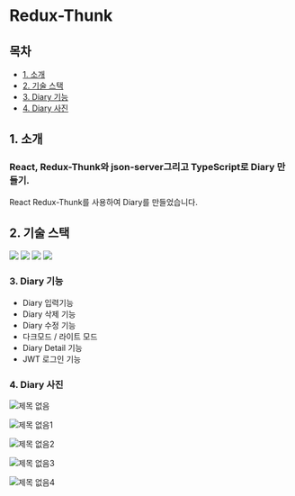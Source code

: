 # Redux-Thunk


## 목차

-   [1. 소개](#1-소개)
-   [2. 기술 스택](#2-기술-스택)
-   [3. Diary 기능](#3-Diary-기능)
-   [4. Diary 사진](#4-Diary-사진)



## 1. 소개
### React, Redux-Thunk와 json-server그리고 TypeScript로 Diary 만들기.
React Redux-Thunk를 사용하여 Diary를 만들었습니다.


## 2. 기술 스택
<img src="https://img.shields.io/badge/react-61DAFB?style=for-the-badge&logo=react&logoColor=black"> <img src="https://img.shields.io/badge/javascript-F7DF1E?style=for-the-badge&logo=javascript&logoColor=black"> <img src="https://img.shields.io/badge/typescript-3178C6?style=for-the-badge&logo=typescript&logoColor=white"> <img src="https://img.shields.io/badge/redux-764ABC?style=for-the-badge&logo=redux&logoColor=white">


### 3. Diary 기능
* Diary 입력기능
* Diary 삭제 기능
* Diary 수정 기능
* 다크모드 / 라이트 모드
* Diary Detail 기능
* JWT 로그인 기능


### 4. Diary 사진

![제목 없음](https://user-images.githubusercontent.com/76459231/220839767-c3d36df9-fec2-4d1f-a735-873ab44b1673.png)


![제목 없음1](https://user-images.githubusercontent.com/76459231/220839792-3df30e3e-2717-4c2b-ba3b-d09fcbfcec7c.png)


![제목 없음2](https://user-images.githubusercontent.com/76459231/220839817-91e9055d-bbfc-4bdf-b2a5-a8195a2ae0a8.png)


![제목 없음3](https://user-images.githubusercontent.com/76459231/220839831-0c970598-8955-4597-a7d8-6a6ac7dbe752.png)


![제목 없음4](https://user-images.githubusercontent.com/76459231/220839854-2ff69406-8cff-4fe6-8bf2-bec851854ca3.png)


